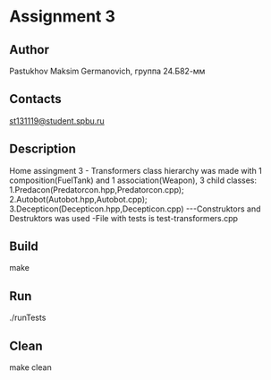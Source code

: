 # Assignment 3
## Author
Pastukhov Maksim Germanovich, группа 24.Б82-мм
## Contacts
st131119@student.spbu.ru
## Description
Home assingment 3 - Transformers class hierarchy was made with 1 composition(FuelTank) and 1 association(Weapon), 
3 child classes: 
1.Predacon(Predatorcon.hpp,Predatorcon.cpp);
2.Autobot(Autobot.hpp,Autobot.cpp);
3.Decepticon(Decepticon.hpp,Decepticon.cpp)
---Construktors and Destruktors was used 
-File with tests is test-transformers.cpp
## Build
make
## Run
./runTests
## Clean
make clean
